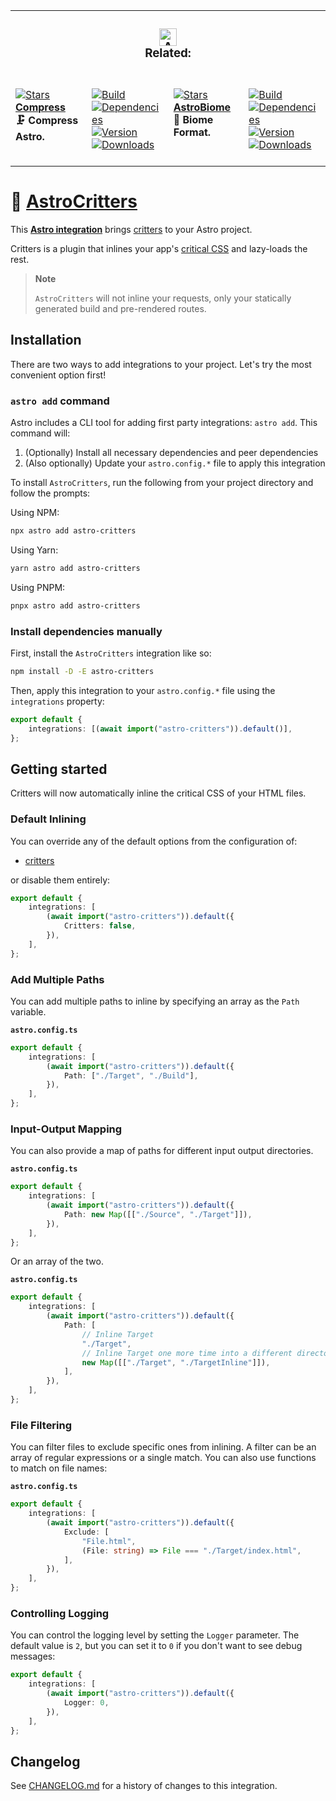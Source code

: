 <table><tr><td colspan=4><h3 align=center><picture><source media="(prefers-color-scheme: dark)" srcset=https://raw.githubusercontent.com/Playform/AstroCompress/main/.github/Image/DarkAstro.svg><source media="(prefers-color-scheme: light)" srcset=https://raw.githubusercontent.com/Playform/AstroCompress/main/.github/Image/LightAstro.svg><img alt=Astro src=https://raw.githubusercontent.com/Playform/AstroCompress/main/.github/Image/LightAstro.svg width=28></picture><br>Related:<br></h3></td></tr><tr><td colspan=1 valign=top><br><a href=HTTPS://GitHub.Com/Playform/AstroCompress target=_blank><picture><source media="(prefers-color-scheme: dark)" srcset="HTTPS://IMG.Shields.IO/github/stars/Playform/AstroCompress?label=stars&logo=github&color=black&labelColor=black&logoColor=white&logoWidth=0&logoColor=black"><source media="(prefers-color-scheme: light)" srcset="HTTPS://IMG.Shields.IO/github/stars/Playform/AstroCompress?label=stars&logo=github&color=white&labelColor=white&logoColor=black&logoWidth=0&logoColor=black"><img alt=Stars src="HTTPS://IMG.Shields.IO/github/stars/Playform/AstroCompress?label=stars&logo=github&color=black&labelColor=black&logoColor=white&logoWidth=0&logoColor=black"></picture></a><br><a href=HTTPS://GitHub.Com/Playform/AstroCompress target=_blank><b>Compress</b></a><br><b>🗜️ Compress Astro.<br/></b><br></td><td colspan=1 valign=top><br><a href=HTTPS://GitHub.Com/Playform/AstroCompress/actions/workflows/Node.yml target=_blank><picture><source media="(prefers-color-scheme: dark)" srcset="HTTPS://IMG.Shields.IO/github/actions/workflow/status/Playform/AstroCompress/Node.yml?branch=main&label=Build&logo=node.js&color=black&labelColor=black&logoColor=white&logoWidth=0"><source media="(prefers-color-scheme: light)" srcset="HTTPS://IMG.Shields.IO/github/actions/workflow/status/Playform/AstroCompress/Node.yml?branch=main&label=Build&logo=node.js&color=white&labelColor=white&logoColor=black&logoWidth=0"><img alt=Build src="HTTPS://IMG.Shields.IO/github/actions/workflow/status/Playform/AstroCompress/Node.yml?branch=main&label=Build&logo=node.js&color=black&labelColor=black&logoColor=white&logoWidth=0" title=Build></picture></a><br><a href="https://npmjs.org/astro-compress?activeTab=dependencies" target=_blank><picture><source media="(prefers-color-scheme: dark)" srcset="HTTPS://IMG.Shields.IO/librariesio/release/npm/astro-compress?logo=dependabot&label=&color=black&labelColor=black&logoColor=white&logoWidth=0"><source media="(prefers-color-scheme: light)" srcset="HTTPS://IMG.Shields.IO/librariesio/release/npm/astro-compress?logo=dependabot&label=&color=white&labelColor=white&logoColor=black&logoWidth=0"><img alt=Dependencies src="HTTPS://IMG.Shields.IO/librariesio/release/npm/astro-compress?logo=dependabot&label=&color=black&labelColor=black&logoColor=white&logoWidth=0" title=Dependencies></picture></a><br><a href=https://npmjs.org/astro-compress target=_blank><picture><source media="(prefers-color-scheme: dark)" srcset="HTTPS://IMG.Shields.IO/npm/v/astro-compress?label=Version&logo=npm&color=black&labelColor=black&logoColor=white&logoWidth=0"><source media="(prefers-color-scheme: light)" srcset="HTTPS://IMG.Shields.IO/npm/v/astro-compress?label=Version&logo=npm&color=white&labelColor=white&logoColor=black&logoWidth=0"><img alt=Version src="HTTPS://IMG.Shields.IO/npm/v/astro-compress?label=Version&logo=npm&color=black&labelColor=black&logoColor=white&logoWidth=0" title=Version></picture></a><br><a href=https://npmjs.org/astro-compress target=_blank><picture><source media="(prefers-color-scheme: dark)" srcset="HTTPS://IMG.Shields.IO/npm/dt/astro-compress?label=Leaks&logo=npm&color=black&labelColor=black&logoColor=white&logoWidth=0"><source media="(prefers-color-scheme: light)" srcset="HTTPS://IMG.Shields.IO/npm/dt/astro-compress?label=Leaks&logo=npm&color=white&labelColor=white&logoColor=black&logoWidth=0"><img alt=Downloads src="HTTPS://IMG.Shields.IO/npm/dt/astro-compress?label=Leaks&logo=npm&color=black&labelColor=black&logoColor=white&logoWidth=0" title=Downloads></picture></a><br><br></td><td colspan=1 valign=top><br><a href=HTTPS://GitHub.Com/Playform/AstroBiome target=_blank><picture><source media="(prefers-color-scheme: dark)" srcset="HTTPS://IMG.Shields.IO/github/stars/Playform/AstroBiome?label=stars&logo=github&color=black&labelColor=black&logoColor=white&logoWidth=0&logoColor=black"><source media="(prefers-color-scheme: light)" srcset="HTTPS://IMG.Shields.IO/github/stars/Playform/AstroBiome?label=stars&logo=github&color=white&labelColor=white&logoColor=black&logoWidth=0&logoColor=black"><img alt=Stars src="HTTPS://IMG.Shields.IO/github/stars/Playform/AstroBiome?label=stars&logo=github&color=black&labelColor=black&logoColor=white&logoWidth=0&logoColor=black"></picture></a><br><a href=HTTPS://GitHub.Com/Playform/AstroBiome target=_blank><b>AstroBiome</b></a><br><b>🗻 Biome Format.<br/></b><br></td><td colspan=1 valign=top><br><a href=HTTPS://GitHub.Com/Playform/AstroBiome/actions/workflows/Node.yml target=_blank><picture><source media="(prefers-color-scheme: dark)" srcset="HTTPS://IMG.Shields.IO/github/actions/workflow/status/Playform/AstroBiome/Node.yml?branch=main&label=Build&logo=node.js&color=black&labelColor=black&logoColor=white&logoWidth=0"><source media="(prefers-color-scheme: light)" srcset="HTTPS://IMG.Shields.IO/github/actions/workflow/status/Playform/AstroBiome/Node.yml?branch=main&label=Build&logo=node.js&color=white&labelColor=white&logoColor=black&logoWidth=0"><img alt=Build src="HTTPS://IMG.Shields.IO/github/actions/workflow/status/Playform/AstroBiome/Node.yml?branch=main&label=Build&logo=node.js&color=black&labelColor=black&logoColor=white&logoWidth=0" title=Build></picture></a><br><a href="https://npmjs.org/astro-biome?activeTab=dependencies" target=_blank><picture><source media="(prefers-color-scheme: dark)" srcset="HTTPS://IMG.Shields.IO/librariesio/release/npm/astro-biome?logo=dependabot&label=&color=black&labelColor=black&logoColor=white&logoWidth=0"><source media="(prefers-color-scheme: light)" srcset="HTTPS://IMG.Shields.IO/librariesio/release/npm/astro-biome?logo=dependabot&label=&color=white&labelColor=white&logoColor=black&logoWidth=0"><img alt=Dependencies src="HTTPS://IMG.Shields.IO/librariesio/release/npm/astro-biome?logo=dependabot&label=&color=black&labelColor=black&logoColor=white&logoWidth=0" title=Dependencies></picture></a><br><a href=https://npmjs.org/astro-biome target=_blank><picture><source media="(prefers-color-scheme: dark)" srcset="HTTPS://IMG.Shields.IO/npm/v/astro-biome?label=Version&logo=npm&color=black&labelColor=black&logoColor=white&logoWidth=0"><source media="(prefers-color-scheme: light)" srcset="HTTPS://IMG.Shields.IO/npm/v/astro-biome?label=Version&logo=npm&color=white&labelColor=white&logoColor=black&logoWidth=0"><img alt=Version src="HTTPS://IMG.Shields.IO/npm/v/astro-biome?label=Version&logo=npm&color=black&labelColor=black&logoColor=white&logoWidth=0" title=Version></picture></a><br><a href=https://npmjs.org/astro-biome target=_blank><picture><source media="(prefers-color-scheme: dark)" srcset="HTTPS://IMG.Shields.IO/npm/dt/astro-biome?label=Leaks&logo=npm&color=black&labelColor=black&logoColor=white&logoWidth=0"><source media="(prefers-color-scheme: light)" srcset="HTTPS://IMG.Shields.IO/npm/dt/astro-biome?label=Leaks&logo=npm&color=white&labelColor=white&logoColor=black&logoWidth=0"><img alt=Downloads src="HTTPS://IMG.Shields.IO/npm/dt/astro-biome?label=Leaks&logo=npm&color=black&labelColor=black&logoColor=white&logoWidth=0" title=Downloads></picture></a><br><br></td></tr></table>

# 🦔 [AstroCritters]

This **[Astro integration][astro-integration]** brings [critters][critters] to
your Astro project.

Critters is a plugin that inlines your app's [critical CSS] and lazy-loads the
rest.

> **Note**
>
> `AstroCritters` will not inline your requests, only your statically generated
> build and pre-rendered routes.

## Installation

There are two ways to add integrations to your project. Let's try the most
convenient option first!

### `astro add` command

Astro includes a CLI tool for adding first party integrations: `astro add`. This
command will:

1. (Optionally) Install all necessary dependencies and peer dependencies
2. (Also optionally) Update your `astro.config.*` file to apply this integration

To install `AstroCritters`, run the following from your project directory and
follow the prompts:

Using NPM:

```sh
npx astro add astro-critters
```

Using Yarn:

```sh
yarn astro add astro-critters
```

Using PNPM:

```sh
pnpx astro add astro-critters
```

### Install dependencies manually

First, install the `AstroCritters` integration like so:

```sh
npm install -D -E astro-critters
```

Then, apply this integration to your `astro.config.*` file using the
`integrations` property:

```ts
export default {
	integrations: [(await import("astro-critters")).default()],
};
```

## Getting started

Critters will now automatically inline the critical CSS of your HTML files.

### Default Inlining

You can override any of the default options from the configuration of:

-   [critters](HTTPS://GitHub.Com/GoogleChromeLabs/critters#usage)

or disable them entirely:

```ts
export default {
	integrations: [
		(await import("astro-critters")).default({
			Critters: false,
		}),
	],
};
```

### Add Multiple Paths

You can add multiple paths to inline by specifying an array as the `Path`
variable.

**`astro.config.ts`**

```ts
export default {
	integrations: [
		(await import("astro-critters")).default({
			Path: ["./Target", "./Build"],
		}),
	],
};
```

### Input-Output Mapping

You can also provide a map of paths for different input output directories.

**`astro.config.ts`**

```ts
export default {
	integrations: [
		(await import("astro-critters")).default({
			Path: new Map([["./Source", "./Target"]]),
		}),
	],
};
```

Or an array of the two.

**`astro.config.ts`**

```ts
export default {
	integrations: [
		(await import("astro-critters")).default({
			Path: [
				// Inline Target
				"./Target",
				// Inline Target one more time into a different directory
				new Map([["./Target", "./TargetInline"]]),
			],
		}),
	],
};
```

### File Filtering

You can filter files to exclude specific ones from inlining. A filter can be an
array of regular expressions or a single match. You can also use functions to
match on file names:

**`astro.config.ts`**

```ts
export default {
	integrations: [
		(await import("astro-critters")).default({
			Exclude: [
				"File.html",
				(File: string) => File === "./Target/index.html",
			],
		}),
	],
};
```

### Controlling Logging

You can control the logging level by setting the `Logger` parameter. The default
value is `2`, but you can set it to `0` if you don't want to see debug messages:

```ts
export default {
	integrations: [
		(await import("astro-critters")).default({
			Logger: 0,
		}),
	],
};
```

[AstroCritters]: https://npmjs.org/astro-critters
[critters]: HTTPS://GitHub.Com/GoogleChromeLabs/critters
[astro-integration]: https://docs.astro.build/en/guides/integrations-guide/
[critical CSS]:
	https://www.smashingmagazine.com/2015/08/understanding-critical-css/

## Changelog

See [CHANGELOG.md](CHANGELOG.md) for a history of changes to this integration.
